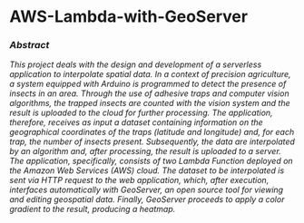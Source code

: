 # AWS-Lambda-with-GeoServer
### *Abstract*
*This project deals with the design and development of a serverless application to interpolate spatial data. In a context of precision agriculture, a system equipped with Arduino is programmed to detect the presence of insects in an area. Through the use of adhesive traps and computer vision algorithms, the trapped insects are counted with the vision system and the result is uploaded to the cloud for further processing. The application, therefore, receives as input a dataset containing information on the geographical coordinates of the traps (latitude and longitude) and, for each trap, the number of insects present. Subsequently, the data are interpolated by an algorithm and, after processing, the result is uploaded to a server. The application, specifically, consists of two Lambda Function deployed on the Amazon Web Services (AWS) cloud. The dataset to be interpolated is sent via HTTP request to the web application, which, after execution, interfaces automatically with GeoServer, an open source tool for viewing and editing geospatial data. Finally, GeoServer proceeds to apply a color gradient to the result, producing a heatmap.*
